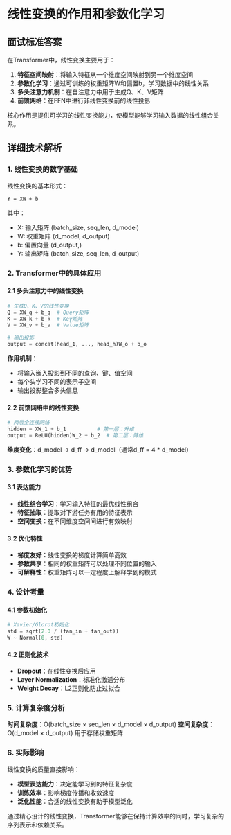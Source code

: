 # 线性变换的作用和参数化学习

## 面试标准答案

在Transformer中，线性变换主要用于：
1. **特征空间映射**：将输入特征从一个维度空间映射到另一个维度空间
2. **参数化学习**：通过可训练的权重矩阵W和偏置b，学习数据中的线性关系
3. **多头注意力机制**：在自注意力中用于生成Q、K、V矩阵
4. **前馈网络**：在FFN中进行非线性变换前的线性投影

核心作用是提供可学习的线性变换能力，使模型能够学习输入数据的线性组合关系。

## 详细技术解析

### 1. 线性变换的数学基础

线性变换的基本形式：
```
Y = XW + b
```
其中：
- X: 输入矩阵 (batch_size, seq_len, d_model)
- W: 权重矩阵 (d_model, d_output)  
- b: 偏置向量 (d_output,)
- Y: 输出矩阵 (batch_size, seq_len, d_output)

### 2. Transformer中的具体应用

#### 2.1 多头注意力中的线性变换
```python
# 生成Q、K、V的线性变换
Q = XW_q + b_q  # Query矩阵
K = XW_k + b_k  # Key矩阵  
V = XW_v + b_v  # Value矩阵

# 输出投影
output = concat(head_1, ..., head_h)W_o + b_o
```

**作用机制**：
- 将输入嵌入投影到不同的查询、键、值空间
- 每个头学习不同的表示子空间
- 输出投影整合多头信息

#### 2.2 前馈网络中的线性变换
```python
# 两层全连接网络
hidden = XW_1 + b_1          # 第一层：升维
output = ReLU(hidden)W_2 + b_2  # 第二层：降维
```

**维度变化**：d_model → d_ff → d_model（通常d_ff = 4 * d_model）

### 3. 参数化学习的优势

#### 3.1 表达能力
- **线性组合学习**：学习输入特征的最优线性组合
- **特征抽取**：提取对下游任务有用的特征表示
- **空间变换**：在不同维度空间间进行有效映射

#### 3.2 优化特性
- **梯度友好**：线性变换的梯度计算简单高效
- **参数共享**：相同的权重矩阵可以处理不同位置的输入
- **可解释性**：权重矩阵可以一定程度上解释学到的模式

### 4. 设计考量

#### 4.1 参数初始化
```python
# Xavier/Glorot初始化
std = sqrt(2.0 / (fan_in + fan_out))
W ~ Normal(0, std)
```

#### 4.2 正则化技术
- **Dropout**：在线性变换后应用
- **Layer Normalization**：标准化激活分布
- **Weight Decay**：L2正则化防止过拟合

### 5. 计算复杂度分析

**时间复杂度**：O(batch_size × seq_len × d_model × d_output)
**空间复杂度**：O(d_model × d_output) 用于存储权重矩阵

### 6. 实际影响

线性变换的质量直接影响：
- **模型表达能力**：决定能学习到的特征复杂度
- **训练效率**：影响梯度传播和收敛速度  
- **泛化性能**：合适的线性变换有助于模型泛化

通过精心设计的线性变换，Transformer能够在保持计算效率的同时，学习复杂的序列表示和依赖关系。